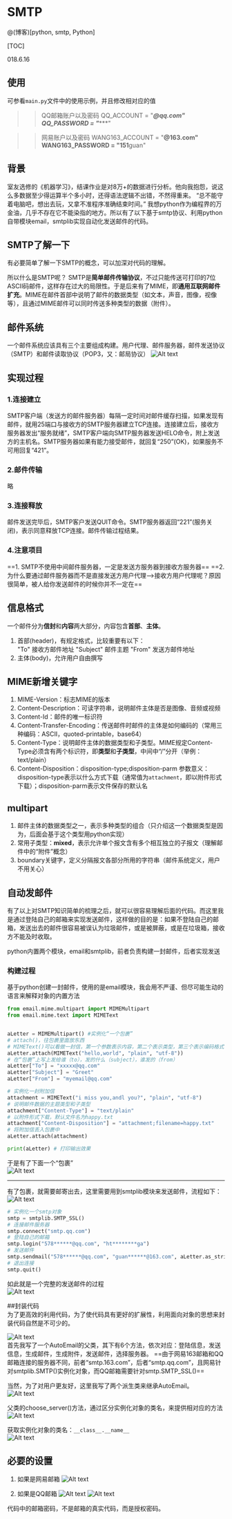 # SMTP
@(博客)[python, smtp, Python]

[TOC]

018.6.16

## 使用
可参看`main.py`文件中的使用示例，并且修改相对应的值

>> QQ邮箱账户以及密码
>> QQ_ACCOUNT = "*******@qq.com"
>> QQ_PASSWORD = "**********"

>> 网易账户以及密码
>> WANG163_ACCOUNT = "********@163.com"
>> WANG163_PASSWORD = "151********guan"

## 背景  
室友选修的《机器学习》，结课作业是对8万+的数据进行分析。他向我抱怨，说这么多数据至少得运算半个多小时，还得语法逻辑不出错，不然得重来。
“总不能守着电脑吧，想出去玩，又拿不准程序准确结束时间。”
我想python作为编程界的万金油，几乎不存在它不能染指的地方。所以有了以下基于smtp协议、利用python自带模块email，smtplib实现自动化发送邮件的代码。

## SMTP了解一下  
有必要简单了解一下SMTP的概念，可以加深对代码的理解。

所以什么是SMTP呢？ 
SMTP是**简单邮件传输协议**，不过只能传送可打印的7位ASCII码邮件，这样存在过大的局限性。于是后来有了MIME，即**通用互联网邮件扩充**。MIME在邮件首部中说明了邮件的数据类型（如文本，声音，图像，视像等），且通过MIME邮件可以同时传送多种类型的数据（附件）。

## 邮件系统   
一个邮件系统应该具有三个主要组成构建。用户代理、邮件服务器，邮件发送协议（SMTP）和邮件读取协议（POP3，又：邮局协议）
![Alt text](./1529282610760.png)

## 实现过程   
### 1.连接建立   
SMTP客户端（发送方的邮件服务器）每隔一定时间对邮件缓存扫描，如果发现有邮件，就用25端口与接收方的SMTP服务器建立TCP连接。连接建立后，接收方服务器发出“服务就绪”，SMTP客户端向SMTP服务器发送HELO命令，附上发送方的主机名。SMTP服务器如果有能力接受邮件，就回复“250”(OK)，如果服务不可用回复“421”。

### 2.邮件传输   
略

### 3.连接释放   
邮件发送完毕后，SMTP客户发送QUIT命令。SMTP服务器返回“221”(服务关闭)，表示同意释放TCP连接。邮件传输过程结果。

### 4.注意项目   
==1. SMTP不使用中间邮件服务器，一定是发送方服务器到接收方服务器==
==2. 为什么要通过邮件服务器而不是直接发送方用户代理-->接收方用户代理呢？原因很简单，被人给你发送邮件的时候你并不一定在==

## 信息格式   
一个邮件分为**信封**和**内容**两大部分，内容包含**首部**、**主体**。
1. 首部(header)，有规定格式，比较重要有以下：  
"To" 接收方邮件地址
"Subject" 邮件主题
"From" 发送方邮件地址
2. 主体(body)，允许用户自由撰写   

## MIME新增关键字    
1. MIME-Version：标志MIME的版本
2. Content-Description：可读字符串，说明邮件主体是否是图像、音频或视频
3. Content-Id：邮件的唯一标识符
4. Content-Transfer-Encoding：传送邮件时邮件的主体是如何编码的（常用三种编码：ASCII，quoted-printable，base64）
5. Content-Type：说明邮件主体的数据类型和子类型。MIME规定Content-Type必须含有两个标识符，即**类型**和**子类型**，中间中“/”分开（举例：text/plain）
6. Content-Disposition：disposition-type;disposition-parm  参数意义：disposition-type表示以什么方式下载（通常值为`attachment`，即以附件形式下载）；disposition-parm表示文件保存的默认名

## multipart     
1. 邮件主体的数据类型之一，表示多种类型的组合（只介绍这一个数据类型是因为，后面会基于这个类型用python实现）
2. 常用子类型：**mixed**，表示允许单个报文含有多个相互独立的子报文（理解邮件中的“附件”概念）
3. boundary关键字，定义分隔报文各部分所用的字符串（邮件系统定义，用户不用关心）

## 自动发邮件      
有了以上对SMTP知识简单的梳理之后，就可以很容易理解后面的代码。而这里我是通过登陆自己的邮箱来实现发送邮件，这样做的目的是：如果不登陆自己的邮箱，发送出去的邮件很容易被误认为垃圾邮件，或是被屏蔽，或是在垃圾箱，接收方不能及时收取。

python内置两个模块，email和smtplib，前者负责构建一封邮件，后者实现发送

### 构建过程     
基于python创建一封邮件，使用的是email模块，我会用不严谨、但尽可能生动的语言来解释对象的内置方法
```python
from email.mime.multipart import MIMEMultipart 
from email.mime.text import MIMEText


aLetter = MIMEMultipart() #实例化“一个包裹”
# attach()，往包裹里面放东西
# MIMEText()可以看做一封信，第一个参数表示内容，第二个表示类型，第三个表示编码格式
aLetter.attach(MIMEText("hello,world", "plain", "utf-8")) 
# 在“包裹”上写上发给谁（to），发的什么（subject），谁发的（from）
aLetter["To"] = "xxxxx@qq.com"
aLetter["Subject"] = "Greet"
aLetter["From"] = "myemail@qq.com"

# 实例化一封附加信
attachment = MIMEText("i miss you,andl you?", "plain", "utf-8")
# 说明邮件数据的主题类型和子类型
attachment["Content-Type"] = "text/plain"
# 以附件形式下载，默认文件名为happy.txt
attachment["Content-Disposition"] = "attachment;filename=happy.txt"
# 将附加信丢入包裹中
aLetter.attach(attachment)

print(aLetter) # 打印输出效果
```
于是有了下面一个“包裹”   
![Alt text](./1529288337708.png)


----------
有了包裹，就需要邮寄出去，这里需要用到smtplib模块来发送邮件，流程如下：    
![Alt text](./1529288473361.png)
```python
# 实例化一个smtp对象
smtp = smtplib.SMTP_SSL()
# 连接邮件服务器
smtp.connect("smtp.qq.com")
# 登陆自己的邮箱
smtp.login("578******@qq.com", "ht********ga")
# 发送邮件
smtp.sendmail("578******@qq.com", "guan******@163.com", aLetter.as_string())
# 退出连接
smtp.quit()
```

如此就是一个完整的发送邮件的过程    
![Alt text](./1529293277008.png)

##封装代码      
为了更高效的利用代码，为了使代码具有更好的扩展性，利用面向对象的思想来封装代码自然是不可少的。   

![Alt text](./1529293470009.png)      
首先我写了一个AutoEmail的父类，其下有6个方法，依次对应：登陆信息，发送信息，生成邮件，生成附件，发送邮件，选择服务器。
==由于网易163邮箱和QQ邮箱连接的服务器不同，前者“smtp.163.com”，后者“smtp.qq.com”，且网易针对smtplib.SMTP()实例化对象，而QQ邮箱需要针对smtp.SMTP_SSL()==

当然，为了对用户更友好，这里我写了两个派生类来继承AutoEmail。    
![Alt text](./1529293887448.png)

父类的choose_server()方法，通过区分实例化对象的类名，来提供相对应的方法
![Alt text](./1529294007012.png)

获取实例化对象的类名：`__class__.__name__`   
![Alt text](./1529294148567.png)

## 必要的设置         
1. 如果是网易邮箱
![Alt text](./1529298708651.png)

2. 如果是QQ邮箱
![Alt text](./1529298888067.png)
![Alt text](./1529298925876.png)

代码中的邮箱密码，不是邮箱的真实代码，而是授权密码。
